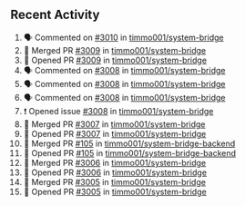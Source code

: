 ## Recent Activity

<!--START_SECTION:activity-->
1. 🗣 Commented on [#3010](https://github.com/timmo001/system-bridge/issues/3010) in [timmo001/system-bridge](https://github.com/timmo001/system-bridge)
2. 🎉 Merged PR [#3009](https://github.com/timmo001/system-bridge/pull/3009) in [timmo001/system-bridge](https://github.com/timmo001/system-bridge)
3. 💪 Opened PR [#3009](https://github.com/timmo001/system-bridge/pull/3009) in [timmo001/system-bridge](https://github.com/timmo001/system-bridge)
4. 🗣 Commented on [#3008](https://github.com/timmo001/system-bridge/issues/3008) in [timmo001/system-bridge](https://github.com/timmo001/system-bridge)
5. 🗣 Commented on [#3008](https://github.com/timmo001/system-bridge/issues/3008) in [timmo001/system-bridge](https://github.com/timmo001/system-bridge)
6. 🗣 Commented on [#3008](https://github.com/timmo001/system-bridge/issues/3008) in [timmo001/system-bridge](https://github.com/timmo001/system-bridge)
7. ❗ Opened issue [#3008](https://github.com/timmo001/system-bridge/issues/3008) in [timmo001/system-bridge](https://github.com/timmo001/system-bridge)
8. 🎉 Merged PR [#3007](https://github.com/timmo001/system-bridge/pull/3007) in [timmo001/system-bridge](https://github.com/timmo001/system-bridge)
9. 💪 Opened PR [#3007](https://github.com/timmo001/system-bridge/pull/3007) in [timmo001/system-bridge](https://github.com/timmo001/system-bridge)
10. 🎉 Merged PR [#105](https://github.com/timmo001/system-bridge-backend/pull/105) in [timmo001/system-bridge-backend](https://github.com/timmo001/system-bridge-backend)
11. 💪 Opened PR [#105](https://github.com/timmo001/system-bridge-backend/pull/105) in [timmo001/system-bridge-backend](https://github.com/timmo001/system-bridge-backend)
12. 🎉 Merged PR [#3006](https://github.com/timmo001/system-bridge/pull/3006) in [timmo001/system-bridge](https://github.com/timmo001/system-bridge)
13. 💪 Opened PR [#3006](https://github.com/timmo001/system-bridge/pull/3006) in [timmo001/system-bridge](https://github.com/timmo001/system-bridge)
14. 🎉 Merged PR [#3005](https://github.com/timmo001/system-bridge/pull/3005) in [timmo001/system-bridge](https://github.com/timmo001/system-bridge)
15. 💪 Opened PR [#3005](https://github.com/timmo001/system-bridge/pull/3005) in [timmo001/system-bridge](https://github.com/timmo001/system-bridge)
<!--END_SECTION:activity-->

